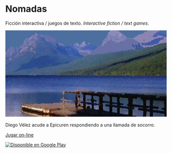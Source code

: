 Nomadas
=======

Ficción interactiva / juegos de texto. *Interactive fiction / text games.*

<p align="center"><img alt="muelle" src="NomadasApp/www/res/dock.jpg"></p>

Diego Vélez acude a Epicuren respondiendo a una llamada de socorro.

<a target="_blank" href="https://baltasarq.github.io/Nomadas/NomadasApp/www/index.html">
    Jugar on-line
</a>

<a href='https://play.google.com/store/apps/details?id=com.devbaltasarq.nomadas&pcampaignid=pcampaignidMKT-Other-global-all-co-prtnr-py-PartBadge-Mar2515-1'><img width="200px" alt='Disponible en Google Play' src='https://play.google.com/intl/en_us/badges/static/images/badges/es_badge_web_generic.png'/></a>
